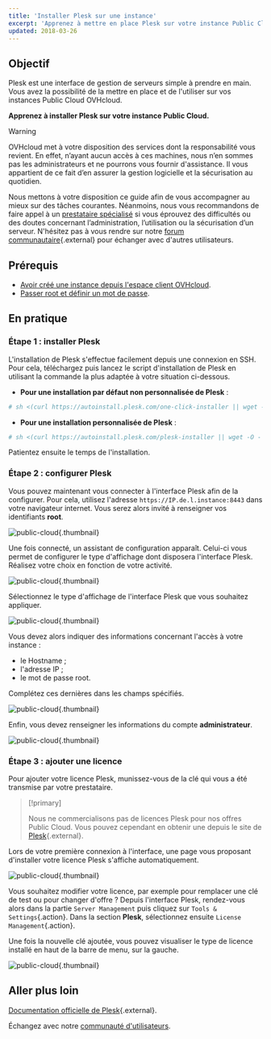 ```yaml
---
title: 'Installer Plesk sur une instance'
excerpt: 'Apprenez à mettre en place Plesk sur votre instance Public Cloud'
updated: 2018-03-26
---
```


## Objectif

Plesk est une interface de gestion de serveurs simple à prendre en main. Vous avez la possibilité de la mettre en place et de l'utiliser sur vos instances Public Cloud OVHcloud.

**Apprenez à installer Plesk sur votre instance Public Cloud.** 

> [!warning]
> 
> OVHcloud met à votre disposition des services dont la responsabilité vous revient. En effet, n’ayant aucun accès à ces machines, nous n’en sommes pas les administrateurs et ne pourrons vous fournir d'assistance. Il vous appartient de ce fait d’en assurer la gestion logicielle et la sécurisation au quotidien.
>
> Nous mettons à votre disposition ce guide afin de vous accompagner au mieux sur des tâches courantes. Néanmoins, nous vous recommandons de faire appel à un [prestataire spécialisé](https://partner.ovhcloud.com/fr-ca/directory/) si vous éprouvez des difficultés ou des doutes concernant l’administration, l’utilisation ou la sécurisation d’un serveur. N'hésitez pas à vous rendre sur notre [forum communautaire](https://community.ovh.com/){.external} pour échanger avec d'autres utilisateurs.
>

## Prérequis

- [Avoir créé une instance depuis l'espace client OVHcloud](/pages/public_cloud/compute/public-cloud-first-steps).
- [Passer root et définir un mot de passe](/pages/public_cloud/compute/become_root_and_change_password).

## En pratique

### Étape 1 : installer Plesk

L'installation de Plesk s'effectue facilement depuis une connexion en SSH. Pour cela, téléchargez puis lancez le script d'installation de Plesk en utilisant la commande la plus adaptée à votre situation ci-dessous.

- **Pour une installation par défaut non personnalisée de Plesk** :

```bash
# sh <(curl https://autoinstall.plesk.com/one-click-installer || wget -O - https://autoinstall.plesk.com/one-click-installer)
```

- **Pour une installation personnalisée de Plesk** :

```bash
# sh <(curl https://autoinstall.plesk.com/plesk-installer || wget -O - https://autoinstall.plesk.com/plesk-installer)
```

Patientez ensuite le temps de l'installation. 

### Étape 2 : configurer Plesk

Vous pouvez maintenant vous connecter à l'interface Plesk afin de la configurer. Pour cela, utilisez l'adresse `https://IP.de.l.instance:8443` dans votre navigateur internet. Vous serez alors invité à renseigner vos identifiants **root**.

![public-cloud](images/3301.png){.thumbnail}

Une fois connecté, un assistant de configuration apparaît. Celui-ci vous permet de configurer le type d'affichage dont disposera l'interface Plesk. Réalisez votre choix en fonction de votre activité.

![public-cloud](images/3302.png){.thumbnail}

Sélectionnez le type d'affichage de l'interface Plesk que vous souhaitez appliquer.

![public-cloud](images/3303.png){.thumbnail}

Vous devez alors indiquer des informations concernant l'accès à votre instance :

- le Hostname ;
- l'adresse IP ;
- le mot de passe root.

Complétez ces dernières dans les champs spécifiés.

![public-cloud](images/3304.png){.thumbnail}

Enfin, vous devez renseigner les informations du compte **administrateur**.

![public-cloud](images/3305.png){.thumbnail}

### Étape 3 : ajouter une licence

Pour ajouter votre licence Plesk, munissez-vous de la clé qui vous a été transmise par votre prestataire.

> [!primary]
>
> Nous ne commercialisons pas de licences Plesk pour nos offres Public Cloud. Vous pouvez cependant en obtenir une depuis le site de [Plesk](https://www.plesk.com/){.external}.
> 

Lors de votre première connexion à l'interface, une page vous proposant d'installer votre licence Plesk s'affiche automatiquement.

![public-cloud](images/3306-2.png){.thumbnail}

Vous souhaitez modifier votre licence, par exemple pour remplacer une clé de test ou pour changer d'offre ? Depuis l'interface Plesk, rendez-vous alors dans la partie `Server Management` puis cliquez sur `Tools & Settings`{.action}. Dans la section **Plesk**, sélectionnez ensuite `License Management`{.action}.

Une fois la nouvelle clé ajoutée, vous pouvez visualiser le type de licence installé en haut de la barre de menu, sur la gauche.

![public-cloud](images/3322-2.png){.thumbnail}

## Aller plus loin

[Documentation officielle de Plesk](https://docs.plesk.com/en-US/onyx/){.external}.

Échangez avec notre [communauté d'utilisateurs](/links/community).
